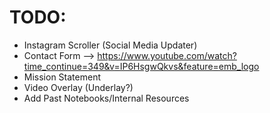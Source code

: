 # TODO:
- Instagram Scroller (Social Media Updater)
- Contact Form
--> https://www.youtube.com/watch?time_continue=349&v=IP6HsgwQkvs&feature=emb_logo
- Mission Statement
- Video Overlay (Underlay?)
- Add Past Notebooks/Internal Resources
